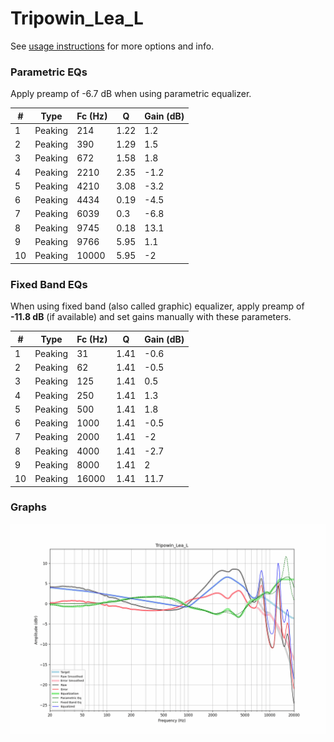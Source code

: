 # Tripowin_Lea_L
See [usage instructions](https://github.com/jaakkopasanen/AutoEq#usage) for more options and info.

### Parametric EQs
Apply preamp of -6.7 dB when using parametric equalizer.

|   # | Type    |   Fc (Hz) |    Q |   Gain (dB) |
|-----|---------|-----------|------|-------------|
|   1 | Peaking |       214 | 1.22 |         1.2 |
|   2 | Peaking |       390 | 1.29 |         1.5 |
|   3 | Peaking |       672 | 1.58 |         1.8 |
|   4 | Peaking |      2210 | 2.35 |        -1.2 |
|   5 | Peaking |      4210 | 3.08 |        -3.2 |
|   6 | Peaking |      4434 | 0.19 |        -4.5 |
|   7 | Peaking |      6039 | 0.3  |        -6.8 |
|   8 | Peaking |      9745 | 0.18 |        13.1 |
|   9 | Peaking |      9766 | 5.95 |         1.1 |
|  10 | Peaking |     10000 | 5.95 |        -2   |

### Fixed Band EQs
When using fixed band (also called graphic) equalizer, apply preamp of **-11.8 dB** (if available) and set gains manually with these parameters.

|   # | Type    |   Fc (Hz) |    Q |   Gain (dB) |
|-----|---------|-----------|------|-------------|
|   1 | Peaking |        31 | 1.41 |        -0.6 |
|   2 | Peaking |        62 | 1.41 |        -0.5 |
|   3 | Peaking |       125 | 1.41 |         0.5 |
|   4 | Peaking |       250 | 1.41 |         1.3 |
|   5 | Peaking |       500 | 1.41 |         1.8 |
|   6 | Peaking |      1000 | 1.41 |        -0.5 |
|   7 | Peaking |      2000 | 1.41 |        -2   |
|   8 | Peaking |      4000 | 1.41 |        -2.7 |
|   9 | Peaking |      8000 | 1.41 |         2   |
|  10 | Peaking |     16000 | 1.41 |        11.7 |

### Graphs
![](./Tripowin_Lea_L.png)
